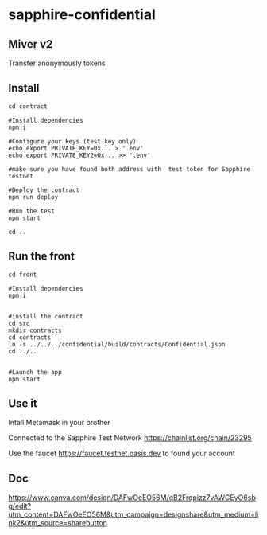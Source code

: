 # sapphire-confidential

## Miver v2
Transfer anonymously tokens

## Install
```
cd contract

#Install dependencies
npm i

#Configure your keys (test key only)
echo export PRIVATE_KEY=0x... > '.env'
echo export PRIVATE_KEY2=0x... >> '.env'

#make sure you have found both address with  test token for Sapphire testnet

#Deploy the contract
npm run deploy

#Run the test
npm start

cd ..
```

## Run the front
```
cd front

#Install dependencies
npm i


#install the contract
cd src
mkdir contracts
cd contracts
ln -s ../../../confidential/build/contracts/Confidential.json
cd ../..


#Launch the app
npm start
```

## Use it

Intall Metamask in your brother

Connected to the Sapphire Test Network https://chainlist.org/chain/23295

Use the faucet https://faucet.testnet.oasis.dev to found your account

## Doc

https://www.canva.com/design/DAFwOeEO56M/qB2Frqpizz7vAWCEyO6sbg/edit?utm_content=DAFwOeEO56M&utm_campaign=designshare&utm_medium=link2&utm_source=sharebutton